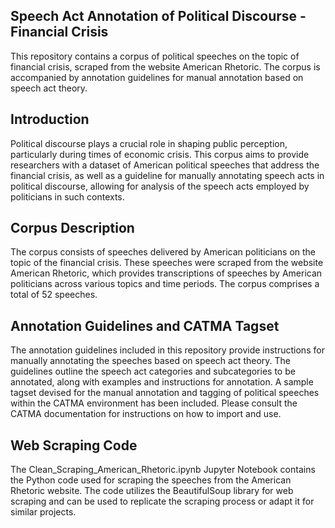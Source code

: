 ## Speech Act Annotation of Political Discourse - Financial Crisis
This repository contains a corpus of political speeches on the topic of financial crisis, scraped from the website American Rhetoric. The corpus is accompanied by annotation guidelines for manual annotation based on speech act theory.

## Introduction
Political discourse plays a crucial role in shaping public perception, particularly during times of economic crisis. This corpus aims to provide researchers with a dataset of American political speeches that address the financial crisis, as well as a guideline for manually annotating speech acts in political discourse, allowing for analysis of the speech acts employed by politicians in such contexts.

## Corpus Description
The corpus consists of speeches delivered by American politicians on the topic of the financial crisis. These speeches were scraped from the website American Rhetoric, which provides transcriptions of speeches by American politicians across various topics and time periods. The corpus comprises a total of 52 speeches.

## Annotation Guidelines and CATMA Tagset
The annotation guidelines included in this repository provide instructions for manually annotating the speeches based on speech act theory. The guidelines outline the speech act categories and subcategories to be annotated, along with examples and instructions for annotation. A sample tagset devised for the manual annotation and tagging of political speeches within the CATMA environment has been included. Please consult the CATMA documentation for instructions on how to import and use.

## Web Scraping Code
The Clean_Scraping_American_Rhetoric.ipynb Jupyter Notebook contains the Python code used for scraping the speeches from the American Rhetoric website. The code utilizes the BeautifulSoup library for web scraping and can be used to replicate the scraping process or adapt it for similar projects.
